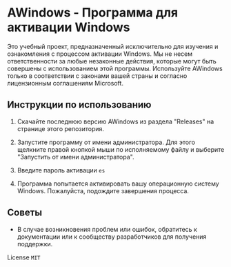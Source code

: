 # AWindows - Программа для активации Windows

Это учебный проект, предназначенный исключительно для изучения и ознакомления с процессом активации Windows. Мы не несем ответственности за любые незаконные действия, которые могут быть совершены с использованием этой программы. Используйте AWindows только в соответствии с законами вашей страны и согласно лицензионным соглашениям Microsoft.

## Инструкции по использованию

1. Скачайте последнюю версию AWindows из раздела "Releases" на странице этого репозитория.

2. Запустите программу от имени администратора. Для этого щелкните правой кнопкой мыши по исполняемому файлу и выберите "Запустить от имени администратора".

3. Введите пароль активации `es`

4. Программа попытается активировать вашу операционную систему Windows. Пожалуйста, подождите завершения процесса.

## Советы

- В случае возникновения проблем или ошибок, обратитесь к документации или к сообществу разработчиков для получения поддержки.

License `MIT`
